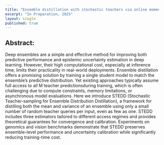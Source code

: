 ```yaml
---
title: "Ensemble distillation with stochastic teachers via online moment estimation"
excerpt: "In Preparation, 2025"
layout: single
published: true
---
```


## Abstract:

Deep ensembles are a simple and effective method for improving both predictive performance and epistemic uncertainty estimation in deep learning. However, their high computational cost, especially at inference time, limits their practicality in real-world deployments. Ensemble distillation offers a promising solution by training a single student model to match the ensemble’s predictive distribution. Yet existing approaches typically assume full access to all M teacher predictionsduring training, which is often challenging due to compute constraints, memory limitations, or asynchronous model evaluations. Here we introduce STEDD (Stochastic Teacher-sampling for Ensemble Distribution Distillation), a framework for distilling both the mean and variance of an ensemble using only a small number of random teacher queries per input, even as few as one. STEDD includes three estimators tailored to different access regimes and provides theoretical guarantees for convergence and calibration. Experiments on genomics and vision benchmarks demonstrate that STEDD preserves ensemble-level performance and uncertainty calibration while significantly reducing training-time cost.

